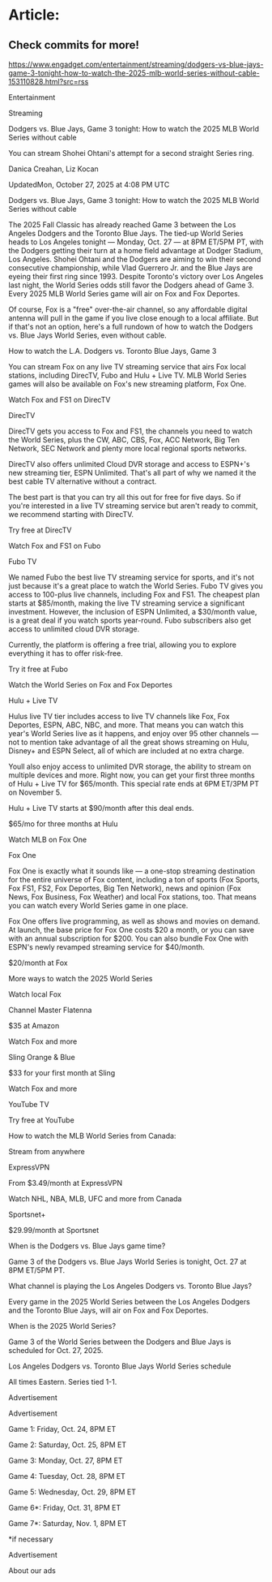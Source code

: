 # Article:

## Check commits for more!
https://www.engadget.com/entertainment/streaming/dodgers-vs-blue-jays-game-3-tonight-how-to-watch-the-2025-mlb-world-series-without-cable-153110828.html?src=rss

Entertainment

Streaming

Dodgers vs. Blue Jays, Game 3 tonight: How to watch the 2025 MLB World Series without cable

You can stream Shohei Ohtani's attempt for a second straight Series ring.

Danica Creahan, Liz Kocan

UpdatedMon, October 27, 2025 at 4:08 PM UTC

Dodgers vs. Blue Jays, Game 3 tonight: How to watch the 2025 MLB World Series without cable

The 2025 Fall Classic has already reached Game 3 between the Los Angeles Dodgers and the Toronto Blue Jays. The tied-up World Series heads to Los Angeles tonight — Monday, Oct. 27 — at 8PM ET/5PM PT, with the Dodgers getting their turn at a home field advantage at Dodger Stadium, Los Angeles. Shohei Ohtani and the Dodgers are aiming to win their second consecutive championship, while Vlad Guerrero Jr. and the Blue Jays are eyeing their first ring since 1993. Despite Toronto's victory over Los Angeles last night, the World Series odds still favor the Dodgers ahead of Game 3. Every 2025 MLB World Series game will air on Fox and Fox Deportes.

Of course, Fox is a "free" over-the-air channel, so any affordable digital antenna will pull in the game if you live close enough to a local affiliate. But if that's not an option, here's a full rundown of how to watch the Dodgers vs. Blue Jays World Series, even without cable.

How to watch the L.A. Dodgers vs. Toronto Blue Jays, Game 3

You can stream Fox on any live TV streaming service that airs Fox local stations, including DirecTV, Fubo and Hulu + Live TV. MLB World Series games will also be available on Fox's new streaming platform, Fox One.

Watch Fox and FS1 on DirecTV

DirecTV

DirecTV gets you access to Fox and FS1, the channels you need to watch the World Series, plus the CW, ABC, CBS, Fox, ACC Network, Big Ten Network, SEC Network and plenty more local regional sports networks.

DirecTV also offers unlimited Cloud DVR storage and access to ESPN+'s new streaming tier, ESPN Unlimited. That's all part of why we named it the best cable TV alternative without a contract.

The best part is that you can try all this out for free for five days. So if you're interested in a live TV streaming service but aren't ready to commit, we recommend starting with DirecTV.

Try free at DirecTV

Watch Fox and FS1 on Fubo

Fubo TV

We named Fubo the best live TV streaming service for sports, and it's not just because it's a great place to watch the World Series. Fubo TV gives you access to 100-plus live channels, including Fox and FS1. The cheapest plan starts at $85/month, making the live TV streaming service a significant investment. However, the inclusion of ESPN Unlimited, a $30/month value, is a great deal if you watch sports year-round. Fubo subscribers also get access to unlimited cloud DVR storage.

Currently, the platform is offering a free trial, allowing you to explore everything it has to offer risk-free.

Try it free at Fubo

Watch the World Series on Fox and Fox Deportes

Hulu + Live TV

Hulus live TV tier includes access to live TV channels like Fox, Fox Deportes, ESPN, ABC, NBC, and more. That means you can watch this year's World Series live as it happens, and enjoy over 95 other channels — not to mention take advantage of all the great shows streaming on Hulu, Disney+ and ESPN Select, all of which are included at no extra charge.

Youll also enjoy access to unlimited DVR storage, the ability to stream on multiple devices and more. Right now, you can get your first three months of Hulu + Live TV for $65/month. This special rate ends at 6PM ET/3PM PT on November 5.

Hulu + Live TV starts at $90/month after this deal ends.

$65/mo for three months at Hulu

Watch MLB on Fox One

Fox One

Fox One is exactly what it sounds like — a one-stop streaming destination for the entire universe of Fox content, including a ton of sports (Fox Sports, Fox FS1, FS2, Fox Deportes, Big Ten Network), news and opinion (Fox News, Fox Business, Fox Weather) and local Fox stations, too. That means you can watch every World Series game in one place.

Fox One offers live programming, as well as shows and movies on demand. At launch, the base price for Fox One costs $20 a month, or you can save with an annual subscription for $200. You can also bundle Fox One with ESPN's newly revamped streaming service for $40/month.

$20/month at Fox

More ways to watch the 2025 World Series

Watch local Fox

Channel Master Flatenna

$35 at Amazon

Watch Fox and more

Sling Orange & Blue

$33 for your first month at Sling

Watch Fox and more

YouTube TV

Try free at YouTube

How to watch the MLB World Series from Canada:

Stream from anywhere

ExpressVPN

From $3.49/month at ExpressVPN

Watch NHL, NBA, MLB, UFC and more from Canada

Sportsnet+

$29.99/month at Sportsnet

When is the Dodgers vs. Blue Jays game time?

Game 3 of the Dodgers vs. Blue Jays World Series is tonight, Oct. 27 at 8PM ET/5PM PT.

What channel is playing the Los Angeles Dodgers vs. Toronto Blue Jays?

Every game in the 2025 World Series between the Los Angeles Dodgers and the Toronto Blue Jays, will air on Fox and Fox Deportes.

When is the 2025 World Series?

Game 3 of the World Series between the Dodgers and Blue Jays is scheduled for Oct. 27, 2025.

Los Angeles Dodgers vs. Toronto Blue Jays World Series schedule

All times Eastern. Series tied 1-1.

Advertisement

Advertisement

Game 1: Friday, Oct. 24, 8PM ET

Game 2: Saturday, Oct. 25, 8PM ET

Game 3: Monday, Oct. 27, 8PM ET

Game 4: Tuesday, Oct. 28, 8PM ET

Game 5: Wednesday, Oct. 29, 8PM ET

Game 6*: Friday, Oct. 31, 8PM ET

Game 7*: Saturday, Nov. 1, 8PM ET

*if necessary

Advertisement

About our ads